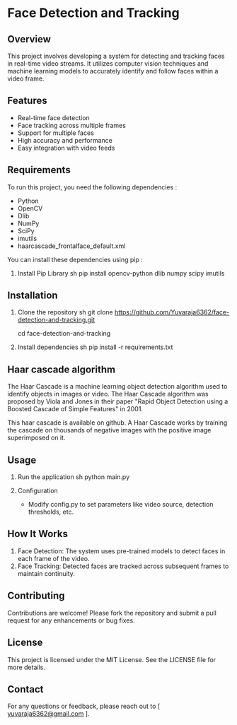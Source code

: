 # Face Detection and Tracking

## Overview
This project involves developing a system for detecting and tracking faces in real-time video streams. It utilizes computer vision techniques and machine learning models to accurately identify and follow faces within a video frame.

## Features
- Real-time face detection
- Face tracking across multiple frames
- Support for multiple faces
- High accuracy and performance
- Easy integration with video feeds

## Requirements
To run this project, you need the following dependencies : 
- Python
- OpenCV
- Dlib
- NumPy
- SciPy
- imutils
- haarcascade_frontalface_default.xml

You can install these dependencies using pip :
 1. Install Pip Library
    sh
    pip install opencv-python dlib numpy scipy imutils


## Installation

1. Clone the repository
    sh
    git clone https://github.com/Yuvaraja6362/face-detection-and-tracking.git
    
    cd face-detection-and-tracking
    



3. Install dependencies
    sh
    pip install -r requirements.txt
    
## Haar cascade algorithm

The Haar Cascade is a machine learning object detection algorithm used to identify objects in images or video. The Haar Cascade algorithm was proposed by Viola and Jones in their paper "Rapid Object Detection using a Boosted Cascade of Simple Features" in 2001.

This haar cascade is available on github. A Haar Cascade works by training the cascade on thousands of negative images with the positive image superimposed on it.
## Usage
1. Run the application
    sh
    python main.py
    

2. Configuration
   - Modify config.py to set parameters like video source, detection thresholds, etc.

## How It Works
1. Face Detection: The system uses pre-trained models to detect faces in each frame of the video.
2. Face Tracking: Detected faces are tracked across subsequent frames to maintain continuity.

## Contributing
Contributions are welcome! Please fork the repository and submit a pull request for any enhancements or bug fixes.

## License
This project is licensed under the MIT License. See the LICENSE file for more details.

## Contact
For any questions or feedback, please reach out to [ yuvaraja6362@gmail.com ].
